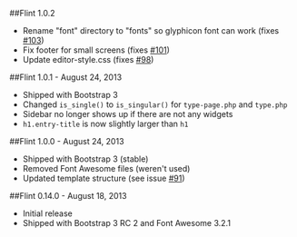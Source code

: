 ##Flint 1.0.2
- Rename "font" directory to "fonts" so glyphicon font can work (fixes [#103](https://github.com/starverte/flint/issues/103))
- Fix footer for small screens (fixes [#101](https://github.com/starverte/flint/issues/101))
- Update editor-style.css (fixes [#98](https://github.com/starverte/flint/issues/98))

##Flint 1.0.1 - August 24, 2013
- Shipped with Bootstrap 3
- Changed `is_single()` to `is_singular()` for `type-page.php` and `type.php`
- Sidebar no longer shows up if there are not any widgets
- `h1.entry-title` is now slightly larger than `h1`

##Flint 1.0.0 - August 24, 2013
- Shipped with Bootstrap 3 (stable)
- Removed Font Awesome files (weren't used)
- Updated template structure (see issue [#91](https://github.com/starverte/flint/issues/91))

##Flint 0.14.0 - August 18, 2013
- Initial release
- Shipped with Bootstrap 3 RC 2 and Font Awesome 3.2.1
